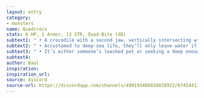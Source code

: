 ```yaml
---
layout: entry
category:
- monsters 
name: Quadcrocs
stats: 6 HP, 1 Armor, 13 STR, Quad-Bite (d8)
subtext1: " • A crocodile with a second jaw, vertically intersecting with the first."
subtext2: " • Accustomed to deep-sea life, they’ll only leave water if absolutely forced."
subtext3: " • It’s either someone’s leashed pet or seeking a deep enough puddle to sink into and never get this close to the surface again."
subtext4: 
author: Baal
inspiration: 
inspiration_url: 
source: discord
source-url: https://discordapp.com/channels/499193406828838922/674544134798966806/695715698910953575
---
```

